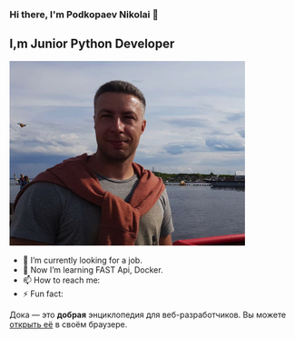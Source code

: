 ### Hi there, I'm Podkopaev Nikolai 👋

## I,m Junior Python Developer
![Photo](https://github.com/ForwardingAgent/ForwardingAgent/blob/main/FotoCV_1.jpeg)

- 🔭 I’m currently looking for a job.
- 🌱 Now I’m learning FAST Api, Docker.
- 📫 How to reach me: 
- ⚡ Fun fact:



Дока — это **добрая** энциклопедия для веб-разработчиков.
Вы можете [открыть её](https://doka.guide) в своём браузере.
